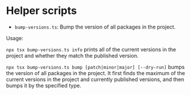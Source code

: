 Helper scripts
==============

- `bump-versions.ts`: Bump the version of all packages in the project.

Usage:

`npx tsx bump-versions.ts info` prints all of the current versions in the project and whether they
match the published version.

`npx tsx bump-versions.ts bump [patch|minor|major] [--dry-run]` bumps the version of all packages in the project.
It first finds the maximum of the current versions in the project and currently published versions, and
then bumps it by the specified type.
